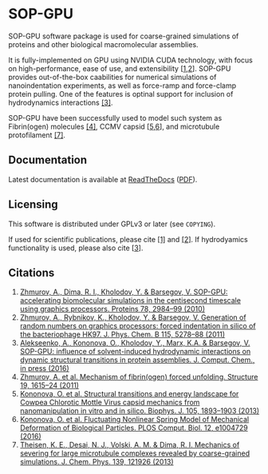 SOP-GPU
=======

SOP-GPU software package is used for coarse-grained simulations of proteins and other biological macromolecular assemblies.

It is fully-implemented on GPU using NVIDIA CUDA technology, with focus on high-performance, ease of use, and extensibility [[1][Zhmurov2010],[2][Zhmurov2011]]. SOP-GPU provides out-of-the-box caabilities for numerical simulations of nanoindentation experiments, as well as force-ramp and force-clamp protein pulling. One of the features is optinal support for inclusion of hydrodynamics interactions [[3]][Alekseenko2016].

SOP-GPU have been successfully used to model such system as Fibrin(ogen) molecules [[4]][Zhmurov2011a], CCMV capsid [[5][Kononova2013],[6][Kononova2016]], and microtubule protofilament [[7]][Theisen2013].

Documentation
-------------

Latest documentation is available at [ReadTheDocs](http://sop-gpu.readthedocs.org/en/latest/) ([PDF](http://readthedocs.org/projects/sop-gpu/downloads/pdf/latest/)).


Licensing
---------

This software is distributed under GPLv3 or later (see `COPYING`).

If used for scientific publications, please cite [[1]][Zhmurov2010] and [[2]][Zhmurov2011]. If hydrodyamics functionality is used, please also cite [[3][Alekseenko2016]].


Citations
---------

 1. [Zhmurov, A., Dima, R. I., Kholodov, Y. & Barsegov, V. SOP-GPU: accelerating biomolecular simulations in the centisecond timescale using graphics processors. Proteins 78, 2984–99 (2010)][Zhmurov2010]
 2. [Zhmurov, A., Rybnikov, K., Kholodov, Y. & Barsegov, V. Generation of random numbers on graphics processors: forced indentation in silico of the bacteriophage HK97. J. Phys. Chem. B 115, 5278–88 (2011)][Zhmurov2011]
 3. [Alekseenko, A., Kononova, O., Kholodov, Y., Marx, K.A. & Barsegov, V. SOP-GPU: influence of solvent-induced hydrodynamic interactions on dynamic structural transitions in protein assemblies. J. Comput. Chem., in press (2016)][Alekseenko2016]
 4. [Zhmurov, A. et al. Mechanism of fibrin(ogen) forced unfolding. Structure 19, 1615–24 (2011)][Zhmurov2011a]
 5. [Kononova, O. et al. Structural transitions and energy landscape for Cowpea Chlorotic Mottle Virus capsid mechanics from nanomanipulation in vitro and in silico. Biophys. J. 105, 1893–1903 (2013)][Kononova2013]
 6. [Kononova, O. et al. Fluctuating Nonlinear Spring Model of Mechanical Deformation of Biological Particles. PLOS Comput. Biol. 12, e1004729 (2016)][Kononova2016]
 7. [Theisen, K. E., Desai, N. J., Volski, A. M. & Dima, R. I. Mechanics of severing for large microtubule complexes revealed by coarse-grained simulations. J. Chem. Phys. 139, 121926 (2013)][Theisen2013]

[Zhmurov2010]: http://dx.doi.org/10.1002/prot.22824
[Zhmurov2011]: http://dx.doi.org/10.1021/jp109079t
[Alekseenko2016]: http://dx.doi.org/10.1002/jcc.24368
[Zhmurov2011a]: http://dx.doi.org/10.1016/j.str.2011.08.013
[Kononova2013]: http://dx.doi.org/10.1016/j.bpj.2013.08.032
[Kononova2016]: http://dx.doi.org/10.1371/journal.pcbi.1004729
[Theisen2013]: http://dx.doi.org/10.1063/1.4819817
